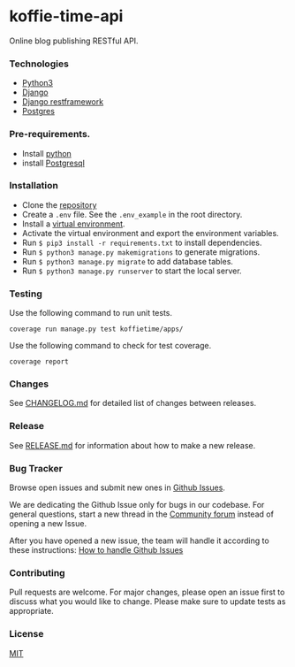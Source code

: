 # koffie-time-api

Online blog publishing RESTful API.

### Technologies

- [Python3](https://www.python.org/download/releases/3.0/)
- [Django](https://www.djangoproject.com/)
- [Django restframework](https://www.django-rest-framework.org/)
- [Postgres](https://www.postgresql.org/)

### Pre-requirements.

- Install [python](https://www.python.org/downloads/)
- install [Postgresql](https://www.postgresql.org/download/)

### Installation

- Clone the [repository](https://github.com/mwinel/koffie-time-api.git)
- Create a `.env` file. See the `.env_example` in the root directory.
- Install a [virtual environment](https://virtualenv.pypa.io/en/latest/installation/).
- Activate the virtual environment and export the environment variables.
- Run `$ pip3 install -r requirements.txt` to install dependencies.
- Run `$ python3 manage.py makemigrations` to generate migrations.
- Run `$ python3 manage.py migrate` to add database tables.
- Run `$ python3 manage.py runserver` to start the local server.

### Testing

Use the following command to run unit tests.

```
coverage run manage.py test koffietime/apps/
```

Use the following command to check for test coverage.

```
coverage report
```

### Changes

See [CHANGELOG.md]() for detailed list of changes between releases.

### Release

See [RELEASE.md]() for information about how to make a new release.

### Bug Tracker

Browse open issues and submit new ones in [Github Issues]().

We are dedicating the Github Issue only for bugs in our codebase. For general questions, start a new thread in the [Community forum]() instead of opening a new Issue.

After you have opened a new issue, the team will handle it according to these instructions: [How to handle Github Issues]()

### Contributing

Pull requests are welcome. For major changes, please open an issue first to discuss what you would like to change.
Please make sure to update tests as appropriate.

### License

[MIT](https://choosealicense.com/licenses/mit/)

